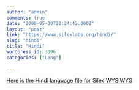 ```yaml
---
author: "admin"
comments: true
date: "2009-05-30T22:24:42.000Z"
layout: "post"
link: "https://www.silexlabs.org/hindi/"
slug: "hindi"
title: "Hindi"
wordpress_id: 3196
categories: ["Lang"]

---
```

[
Here is the Hindi language file for Silex WYSIWYG
](http://wp-manager.silex-ria.org/wp-content/uploads/2009/05/hi.zip)

